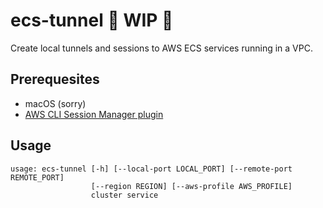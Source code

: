# ecs-tunnel 🚧 WIP 🚧

Create local tunnels and sessions to AWS ECS services running in a VPC.

## Prerequesites

* macOS (sorry)
* [AWS CLI Session Manager plugin](https://docs.aws.amazon.com/systems-manager/latest/userguide/session-manager-working-with-install-plugin.html)

## Usage

```
usage: ecs-tunnel [-h] [--local-port LOCAL_PORT] [--remote-port REMOTE_PORT]
                  [--region REGION] [--aws-profile AWS_PROFILE]
                  cluster service
```
